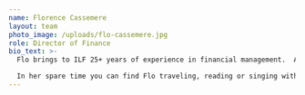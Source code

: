 ```yaml
---
name: Florence Cassemere
layout: team
photo_image: /uploads/flo-cassemere.jpg
role: Director of Finance
bio_text: >-
  Flo brings to ILF 25+ years of experience in financial management.  After obtaining her degree in finance, Flo chose to spend the majority of her career path working for philanthropic organizations because of her deep appreciation for how nonprofits seek to improve the quality of life for disadvantaged communities.<br /><br />

  In her spare time you can find Flo traveling, reading or singing with her talented pooch Bear.
---
```

